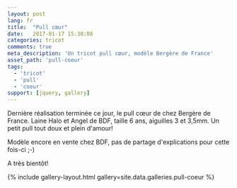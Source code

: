 ```yaml
---
layout: post
lang: fr
title:  "Pull cœur"
date:   2017-01-17 15:30:08
categories: tricot
comments: true
meta_description: 'Un tricot pull cœur, modèle Bergère de France'
asset_path: 'pull-coeur'
tags:
  - 'tricot'
  - 'pull'
  - 'coeur'
support: [jquery, gallery]
---
```


Dernière réalisation terminée ce jour, le pull cœur de chez Bergère de France. Laine Halo et Angel de BDF, taille 6 ans, aiguilles 3 et 3,5mm.
Un petit pull tout doux et plein d'amour!

Modèle encore en vente chez BDF, pas de partage d'explications pour cette fois-ci ;-)

A très bientôt!

{% include gallery-layout.html gallery=site.data.galleries.pull-coeur %}

